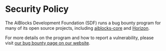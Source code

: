 # Security Policy

The AiBlocks Development Foundation (SDF) runs a bug bounty program for many of its open source
projects, including [aiblocks-core](https://github.com/aiblocks/aiblocks-core/) and
[Horizon](https://github.com/aiblocks/go/tree/master/services/millennium).

For more details on the program and how to report a vulnerability, please visit [our bug bounty
page on our website](https://www.aiblocks.io/bug-bounty-program/).
